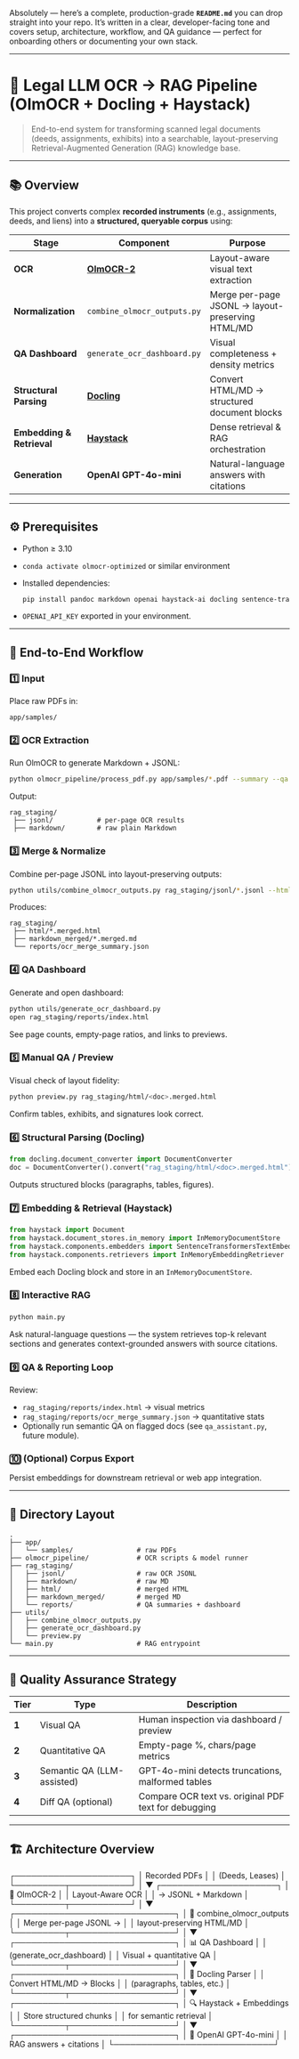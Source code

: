 Absolutely — here’s a complete, production-grade **`README.md`** you can drop straight into your repo.
It’s written in a clear, developer-facing tone and covers setup, architecture, workflow, and QA guidance — perfect for onboarding others or documenting your own stack.

---

# 🧠 Legal LLM OCR → RAG Pipeline (OlmOCR + Docling + Haystack)

> End-to-end system for transforming scanned legal documents (deeds, assignments, exhibits)
> into a searchable, layout-preserving Retrieval-Augmented Generation (RAG) knowledge base.

---

## 📚 Overview

This project converts complex **recorded instruments** (e.g., assignments, deeds, and liens)
into a **structured, queryable corpus** using:

| Stage                     | Component                                              | Purpose                                          |
| ------------------------- | ------------------------------------------------------ | ------------------------------------------------ |
| **OCR**                   | [**OlmOCR-2**](https://github.com/allenai/olmocr)      | Layout-aware visual text extraction              |
| **Normalization**         | `combine_olmocr_outputs.py`                            | Merge per-page JSONL → layout-preserving HTML/MD |
| **QA Dashboard**          | `generate_ocr_dashboard.py`                            | Visual completeness + density metrics            |
| **Structural Parsing**    | [**Docling**](https://github.com/IBM/docling)          | Convert HTML/MD → structured document blocks     |
| **Embedding & Retrieval** | [**Haystack**](https://github.com/deepset-ai/haystack) | Dense retrieval & RAG orchestration              |
| **Generation**            | **OpenAI GPT-4o-mini**                                 | Natural-language answers with citations          |

---

## ⚙️ Prerequisites

* Python ≥ 3.10

* `conda activate olmocr-optimized` or similar environment

* Installed dependencies:

  ```bash
  pip install pandoc markdown openai haystack-ai docling sentence-transformers
  ```

* `OPENAI_API_KEY` exported in your environment.

---

## 🧭 End-to-End Workflow

### 1️⃣ Input

Place raw PDFs in:

```
app/samples/
```

### 2️⃣ OCR Extraction

Run OlmOCR to generate Markdown + JSONL:

```bash
python olmocr_pipeline/process_pdf.py app/samples/*.pdf --summary --qa
```

Output:

```
rag_staging/
 ├── jsonl/           # per-page OCR results
 ├── markdown/        # raw plain Markdown
```

### 3️⃣ Merge & Normalize

Combine per-page JSONL into layout-preserving outputs:

```bash
python utils/combine_olmocr_outputs.py rag_staging/jsonl/*.jsonl --html --md
```

Produces:

```
rag_staging/
 ├── html/*.merged.html
 ├── markdown_merged/*.merged.md
 └── reports/ocr_merge_summary.json
```

### 4️⃣ QA Dashboard

Generate and open dashboard:

```bash
python utils/generate_ocr_dashboard.py
open rag_staging/reports/index.html
```

See page counts, empty-page ratios, and links to previews.

### 5️⃣ Manual QA / Preview

Visual check of layout fidelity:

```bash
python preview.py rag_staging/html/<doc>.merged.html
```

Confirm tables, exhibits, and signatures look correct.

### 6️⃣ Structural Parsing (Docling)

```python
from docling.document_converter import DocumentConverter
doc = DocumentConverter().convert("rag_staging/html/<doc>.merged.html")
```

Outputs structured blocks (paragraphs, tables, figures).

### 7️⃣ Embedding & Retrieval (Haystack)

```python
from haystack import Document
from haystack.document_stores.in_memory import InMemoryDocumentStore
from haystack.components.embedders import SentenceTransformersTextEmbedder
from haystack.components.retrievers import InMemoryEmbeddingRetriever
```

Embed each Docling block and store in an `InMemoryDocumentStore`.

### 8️⃣ Interactive RAG

```bash
python main.py
```

Ask natural-language questions — the system retrieves top-k relevant
sections and generates context-grounded answers with source citations.

### 9️⃣ QA & Reporting Loop

Review:

* `rag_staging/reports/index.html` → visual metrics
* `rag_staging/reports/ocr_merge_summary.json` → quantitative stats
* Optionally run semantic QA on flagged docs (see `qa_assistant.py`, future module).

### 🔟 (Optional) Corpus Export

Persist embeddings for downstream retrieval or web app integration.

---

## 🧩 Directory Layout

```
.
├── app/
│   └── samples/                # raw PDFs
├── olmocr_pipeline/            # OCR scripts & model runner
├── rag_staging/
│   ├── jsonl/                  # raw OCR JSONL
│   ├── markdown/               # raw MD
│   ├── html/                   # merged HTML
│   ├── markdown_merged/        # merged MD
│   └── reports/                # QA summaries + dashboard
├── utils/
│   ├── combine_olmocr_outputs.py
│   ├── generate_ocr_dashboard.py
│   └── preview.py
└── main.py                     # RAG entrypoint
```

---

## 🧪 Quality Assurance Strategy

| Tier  | Type                       | Description                                          |
| ----- | -------------------------- | ---------------------------------------------------- |
| **1** | Visual QA                  | Human inspection via dashboard / preview             |
| **2** | Quantitative QA            | Empty-page %, chars/page metrics                     |
| **3** | Semantic QA (LLM-assisted) | GPT-4o-mini detects truncations, malformed tables    |
| **4** | Diff QA (optional)         | Compare OCR text vs. original PDF text for debugging |

---

## 🏗️ Architecture Overview



┌─────────────────────┐
│  Recorded PDFs      │
│  (Deeds, Leases)    │
└─────────┬───────────┘
          │
          ▼
┌─────────────────────┐
│  🧠 OlmOCR-2        │
│  Layout-Aware OCR   │
│  → JSONL + Markdown │
└─────────┬───────────┘
          │
          ▼
┌─────────────────────────────┐
│  🧩 combine_olmocr_outputs  │
│  Merge per-page JSONL →     │
│  layout-preserving HTML/MD  │
└─────────┬───────────────────┘
          │
          ▼
┌─────────────────────────────┐
│  📊 QA Dashboard             │
│  (generate_ocr_dashboard)   │
│  Visual + quantitative QA   │
└─────────┬───────────────────┘
          │
          ▼
┌─────────────────────────────┐
│  🧱 Docling Parser          │
│  Convert HTML/MD → Blocks   │
│  (paragraphs, tables, etc.) │
└─────────┬───────────────────┘
          │
          ▼
┌─────────────────────────────┐
│  🔍 Haystack + Embeddings   │
│  Store structured chunks    │
│  for semantic retrieval     │
└─────────┬───────────────────┘
          │
          ▼
┌─────────────────────────────┐
│  💬 OpenAI GPT-4o-mini      │
│  RAG answers + citations    │
└─────────────────────────────┘
